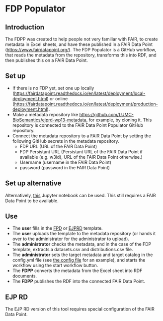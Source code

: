 # FDP Populator
## Introduction
The FDPP was created to help people not very familiar with FAIR, to create metadata in Excel sheets, and have these published in a FAIR Data Point (https://www.fairdatapoint.org/). The FDP Populator is a GitHub workflow, that reads the metadata from the repository, transforms this into RDF, and then publishes this on a FAIR Data Point.

## Set up
* If there is no FDP yet, set one up locally (https://fairdatapoint.readthedocs.io/en/latest/deployment/local-deployment.html) or online (https://fairdatapoint.readthedocs.io/en/latest/deployment/production-deployment.html).
* Make a metadata repository like https://github.com/LUMC-BioSemantics/ejprd-wp13-metadata, for example, by cloning it. This repository is connected to the FAIR Data Point Populator GitHub repository.
* Connect the metadata repository to a FAIR Data Point by setting the following GitHub secrets in the metadata repository.
	* FDP URL (URL of the FAIR Data Point)
	* FDP Persistant URL (Persistant URL of the FAIR Data Point if available (e.g. w3id), URL of the FAIR Data Point otherwise.)
	* Username (username in the FAIR Data Point)
	* password (password in the FAIR Data Point)

## Set up alternative
Alternatively, [this](https://colab.research.google.com/drive/1YeARH-hBJbg5Nz2MMnCB3RmS0uvXOHyU?usp=sharing) Jupyter notebook can be used. This still requires a FAIR Data Point to be available.

## Use
* The **user** fills in the [FPD](https://github.com/LUMC-BioSemantics/EJP-RD-WP13-FDP-template) or [EJPRD](https://github.com/ejp-rd-vp/resource-metadata-schema/blob/master/template/EJPRD%20Resource%20Metadata%20template.xlsx) template.
* The **user** uploads the template to the metadata repository (or hands it over to the administrator for the administrator to upload).
* The **administrator** checks the metadata, and in the case of the FDP template, extracts a datasets.csv and distributions.csv file.
* The **administrator** sets the target metadata and target catalog in the config.yml file (see [the config file](https://github.com/jdwijnbergen/fdp-populator/blob/main/config.yml) for an example), and starts the workflow using the start workflow button.
* The **FDPP** converts the metadata from the Excel sheet into RDF documents.
* The **FDPP** publishes the RDF into the connected FAIR Data Point.

## EJP RD
The EJP RD version of this tool requires special configuration of the FAIR Data Point.

